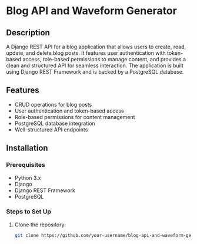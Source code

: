 # Blog API and Waveform Generator

## Description
A Django REST API for a blog application that allows users to create, read, update, and delete blog posts. It features user authentication with token-based access, role-based permissions to manage content, and provides a clean and structured API for seamless interaction. The application is built using Django REST Framework and is backed by a PostgreSQL database.

## Features
- CRUD operations for blog posts
- User authentication and token-based access
- Role-based permissions for content management
- PostgreSQL database integration
- Well-structured API endpoints

## Installation

### Prerequisites
- Python 3.x
- Django
- Django REST Framework
- PostgreSQL

### Steps to Set Up
1. Clone the repository:
   ```bash
   git clone https://github.com/your-username/blog-api-and-waveform-generator.git
